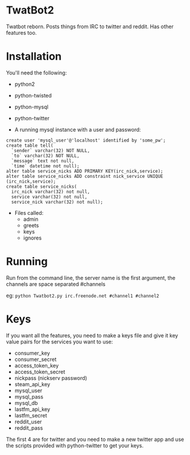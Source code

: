 TwatBot2
========
Twatbot reborn. Posts things from IRC to twitter and reddit.
Has other features too.

Installation
============
You'll need the following:

* python2
* python-twisted
* python-mysql
* python-twitter

* A running mysql instance with a user and password:
```
create user 'mysql_user'@'localhost' identified by 'some_pw';
create table tell(
  `sender` varchar(32) NOT NULL,
  `to` varchar(32) NOT NULL,
  `message` text not null,
  `time` datetime not null);
alter table service_nicks ADD PRIMARY KEY(irc_nick,service);
alter table service_nicks ADD constraint nick_service UNIQUE (irc_nick,service);    
create table service_nicks(
  irc_nick varchar(32) not null,
  service varchar(32) not null,
  service_nick varchar(32) not null);
```

* Files called: 
  * admin
  * greets
  * keys
  * ignores

Running
=======
Run from the command line, the server name is the first argument, the channels are space separated #channels

eg: `python Twatbot2.py irc.freenode.net #channel1 #channel2`

Keys
====
If you want all the features, you need to make a keys file and give it key value pairs for the services you want to use:


* consumer_key 
* consumer_secret
* access_token_key 
* access_token_secret 
* nickpass (nickserv password)
* steam_api_key 
* mysql_user 
* mysql_pass 
* mysql_db
*  lastfm_api_key
* lastfm_secret 
* reddit_user 
* reddit_pass 

The first 4 are for twitter and you need to make a new twitter app and use the scripts provided with python-twitter to get your keys.
